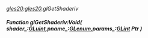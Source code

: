 _[gles20](../../modules/gles20/gles20-module.md):[gles20](../../modules/gles20/gles20-module.md).glGetShaderiv_
##### Function glGetShaderiv:Void( shader_:[GLuint](../../modules/gles20/gles20-gluint.md),pname_:[GLenum](../../modules/gles20/gles20-glenum.md),params_:[GLint](../../modules/gles20/gles20-glint.md) Ptr )
